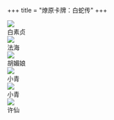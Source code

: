 +++
title = "燎原卡牌：白蛇传"
+++

<div class="mycard-grid">
    <div class="mycard-grid-container">
        <div class="mycard-grid-top">
            <img class="mycard-poster" src="https://guanqr-com.oss-cn-hangzhou.aliyuncs.com/images/cards/liaoyuan-baishezhuan-baisuzhen.jpg" />
        </div>
        <div class="mycard-grid-bottom">
            <div class="mycard-name">白素贞</div>
        </div>
    </div>
    <div class="mycard-grid-container">
        <div class="mycard-grid-top">
            <img class="mycard-poster" src="https://guanqr-com.oss-cn-hangzhou.aliyuncs.com/images/cards/liaoyuan-baishezhuan-fahai.jpg" />
        </div>
        <div class="mycard-grid-bottom">
            <div class="mycard-name">法海</div>
        </div>
    </div>
    <div class="mycard-grid-container">
        <div class="mycard-grid-top">
            <img class="mycard-poster" src="https://guanqr-com.oss-cn-hangzhou.aliyuncs.com/images/cards/liaoyuan-baishezhuan-humeiniang.jpg" />
        </div>
        <div class="mycard-grid-bottom">
            <div class="mycard-name">胡媚娘</div>
        </div>
    </div>
    <div class="mycard-grid-container">
        <div class="mycard-grid-top">
            <img class="mycard-poster" src="https://guanqr-com.oss-cn-hangzhou.aliyuncs.com/images/cards/liaoyuan-baishezhuan-xiaoqing-0.jpg" />
        </div>
        <div class="mycard-grid-bottom">
            <div class="mycard-name">小青</div>
        </div>
    </div>
    <div class="mycard-grid-container">
        <div class="mycard-grid-top">
            <img class="mycard-poster" src="https://guanqr-com.oss-cn-hangzhou.aliyuncs.com/images/cards/liaoyuan-baishezhuan-xiaoqing-1.jpg" />
        </div>
        <div class="mycard-grid-bottom">
            <div class="mycard-name">小青</div>
        </div>
    </div>
    <div class="mycard-grid-container">
        <div class="mycard-grid-top">
            <img class="mycard-poster" src="https://guanqr-com.oss-cn-hangzhou.aliyuncs.com/images/cards/liaoyuan-baishezhuan-xuxian.jpg" />
        </div>
        <div class="mycard-grid-bottom">
            <div class="mycard-name">许仙</div>
        </div>
    </div>
</div>